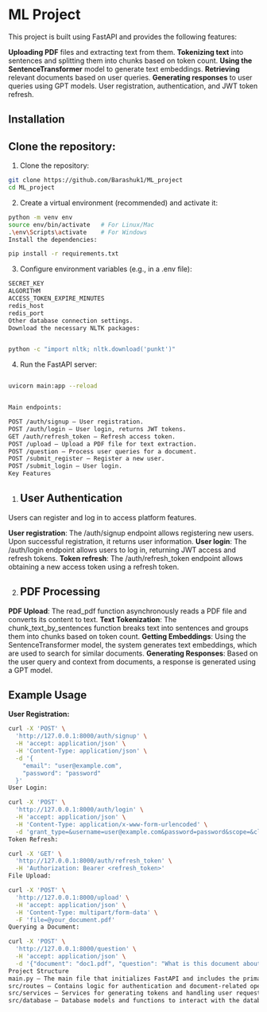  # ML Project


This project is built using FastAPI and provides the following features:

**Uploading PDF** files and extracting text from them.
**Tokenizing text** into sentences and splitting them into chunks based on token count.
**Using the SentenceTransformer** model to generate text embeddings.
**Retrieving** relevant documents based on user queries.
**Generating responses** to user queries using GPT models.
User registration, authentication, and JWT token refresh.


## Installation

## Clone the repository:

1. Clone the repository:

```bash
git clone https://github.com/Barashuk1/ML_project
cd ML_project
```

2. Create a virtual environment (recommended) and activate it:

```bash
python -m venv env
source env/bin/activate   # For Linux/Mac
.\env\Scripts\activate    # For Windows
Install the dependencies:

pip install -r requirements.txt
```

3. Configure environment variables (e.g., in a .env file):

```bash
SECRET_KEY
ALGORITHM
ACCESS_TOKEN_EXPIRE_MINUTES
redis_host
redis_port
Other database connection settings.
Download the necessary NLTK packages:


python -c "import nltk; nltk.download('punkt')"
```


4. Run the FastAPI server:
```bash

uvicorn main:app --reload


Main endpoints:

POST /auth/signup – User registration.
POST /auth/login – User login, returns JWT tokens.
GET /auth/refresh_token – Refresh access token.
POST /upload – Upload a PDF file for text extraction.
POST /question – Process user queries for a document.
POST /submit_register – Register a new user.
POST /submit_login – User login.
Key Features
```


1. ## User Authentication
Users can register and log in to access platform features.

**User registration**: The /auth/signup endpoint allows registering new users. Upon successful registration, it returns user information.
**User login**: The /auth/login endpoint allows users to log in, returning JWT access and refresh tokens.
**Token refresh**: The /auth/refresh_token endpoint allows obtaining a new access token using a refresh token.

2. ## PDF Processing
**PDF Upload**: The read_pdf function asynchronously reads a PDF file and converts its content to text.
**Text Tokenization**: The chunk_text_by_sentences function breaks text into sentences and groups them into chunks based on token count.
**Getting Embeddings**: Using the SentenceTransformer model, the system generates text embeddings, which are used to search for similar documents.
**Generating Responses**: Based on the user query and context from documents, a response is generated using a GPT model.

## Example Usage

**User Registration:**

```bash
curl -X 'POST' \
  'http://127.0.0.1:8000/auth/signup' \
  -H 'accept: application/json' \
  -H 'Content-Type: application/json' \
  -d '{
    "email": "user@example.com",
    "password": "password"
  }'
User Login:
```

```bash
curl -X 'POST' \
  'http://127.0.0.1:8000/auth/login' \
  -H 'accept: application/json' \
  -H 'Content-Type: application/x-www-form-urlencoded' \
  -d 'grant_type=&username=user@example.com&password=password&scope=&client_id=&client_secret='
Token Refresh:
```

```bash
curl -X 'GET' \
  'http://127.0.0.1:8000/auth/refresh_token' \
  -H 'Authorization: Bearer <refresh_token>'
File Upload:
```
```bash
curl -X 'POST' \
  'http://127.0.0.1:8000/upload' \
  -H 'accept: application/json' \
  -H 'Content-Type: multipart/form-data' \
  -F 'file=@your_document.pdf'
Querying a Document:
```

```bash
curl -X 'POST' \
  'http://127.0.0.1:8000/question' \
  -H 'accept: application/json' \
  -d '{"document": "doc1.pdf", "question": "What is this document about?"}'
Project Structure
main.py – The main file that initializes FastAPI and includes the primary routes.
src/routes – Contains logic for authentication and document-related operations.
src/services – Services for generating tokens and handling user requests.
src/database – Database models and functions to interact with the database.
```





